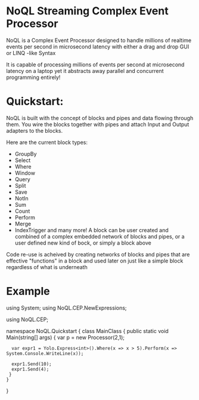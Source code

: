 # NoQL Streaming Complex Event Processor
NoQL is a Complex Event Processor designed to handle millions of realtime events per second in microsecond latency with either a drag and drop GUI or LINQ -like Syntax

It is capable of processing millions of events per second at microsecond latency on a laptop yet it abstracts away parallel and concurrent programming entirely!


# Quickstart:
NoQL is built with the concept of blocks and pipes and data flowing through them. You wire the blocks together with pipes and attach Input and Output adapters to the blocks.

Here are the current block types:
 - GroupBy
 - Select
 - Where
 - Window
 - Query 
 - Split
 - Save
 - NotIn
 - Sum
 - Count
 - Perform
 - Merge
 - IndexTrigger
 and many more!
A block can be user created and combined of a complex embedded network of blocks and pipes, or a user defined new kind of bock, or simply a block above

Code re-use is acheived by creating networks of blocks and pipes that are effective "functions" in a block and used later on just like a simple block regardless of what is underneath

# Example
   using System;
   using NoQL.CEP.NewExpressions;

   using NoQL.CEP;

   namespace NoQL.Quickstart
   {
    class MainClass
    {
     public static void Main(string[] args)
     {
      var p = new Processor(2,1);
      
      var expr1 = Yolo.Express<int>().Where(x => x > 5).Perform(x => System.Console.WriteLine(x));

      expr1.Send(10);
      expr1.Send(4);
     }
    }
   }

